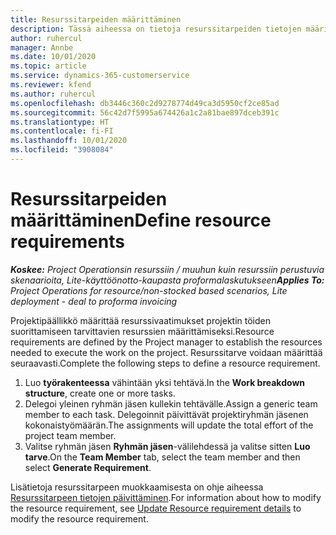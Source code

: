 ```yaml
---
title: Resurssitarpeiden määrittäminen
description: Tässä aiheessa on tietoja resurssitarpeiden tietojen määrittämisestä.
author: ruhercul
manager: Annbe
ms.date: 10/01/2020
ms.topic: article
ms.service: dynamics-365-customerservice
ms.reviewer: kfend
ms.author: ruhercul
ms.openlocfilehash: db3446c360c2d9278774d49ca3d5950cf2ce85ad
ms.sourcegitcommit: 56c42d7f5995a674426a1c2a81bae897dceb391c
ms.translationtype: HT
ms.contentlocale: fi-FI
ms.lasthandoff: 10/01/2020
ms.locfileid: "3908084"
---
```

# <a name="define-resource-requirements"></a><span data-ttu-id="20309-103">Resurssitarpeiden määrittäminen</span><span class="sxs-lookup"><span data-stu-id="20309-103">Define resource requirements</span></span>

<span data-ttu-id="20309-104">_**Koskee:** Project Operationsin resurssiin / muuhun kuin resurssiin perustuvia skenaarioita, Lite-käyttöönotto-kaupasta proformalaskutukseen_</span><span class="sxs-lookup"><span data-stu-id="20309-104">_**Applies To:** Project Operations for resource/non-stocked based scenarios, Lite deployment - deal to proforma invoicing_</span></span>

<span data-ttu-id="20309-105">Projektipäällikkö määrittää resurssivaatimukset projektin töiden suorittamiseen tarvittavien resurssien määrittämiseksi.</span><span class="sxs-lookup"><span data-stu-id="20309-105">Resource requirements are defined by the Project manager to establish the resources needed to execute the work on the project.</span></span> <span data-ttu-id="20309-106">Resurssitarve voidaan määrittää seuraavasti.</span><span class="sxs-lookup"><span data-stu-id="20309-106">Complete the following steps to define a resource requirement.</span></span>

1.  <span data-ttu-id="20309-107">Luo **työrakenteessa** vähintään yksi tehtävä.</span><span class="sxs-lookup"><span data-stu-id="20309-107">In the **Work breakdown structure**, create one or more tasks.</span></span>
2.  <span data-ttu-id="20309-108">Delegoi yleinen ryhmän jäsen kullekin tehtävälle.</span><span class="sxs-lookup"><span data-stu-id="20309-108">Assign a generic team member to each task.</span></span> <span data-ttu-id="20309-109">Delegoinnit päivittävät projektiryhmän jäsenen kokonaistyömäärän.</span><span class="sxs-lookup"><span data-stu-id="20309-109">The assignments will update the total effort of the project team member.</span></span>
3.  <span data-ttu-id="20309-110">Valitse ryhmän jäsen **Ryhmän jäsen**-välilehdessä ja valitse sitten **Luo tarve**.</span><span class="sxs-lookup"><span data-stu-id="20309-110">On the **Team Member** tab, select the team member and then select **Generate Requirement**.</span></span>

<span data-ttu-id="20309-111">Lisätietoja resurssitarpeen muokkaamisesta on ohje aiheessa [Resurssitarpeen tietojen päivittäminen](define-resource-requirements.md).</span><span class="sxs-lookup"><span data-stu-id="20309-111">For information about how to modify the resource requirement, see [Update Resource requirement details](define-resource-requirements.md) to modify the resource requirement.</span></span>